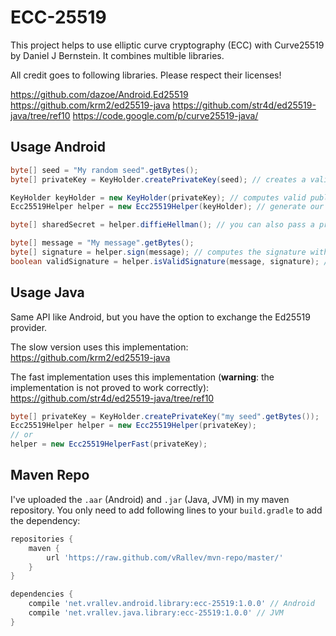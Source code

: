 ECC-25519
=========

This project helps to use elliptic curve cryptography (ECC) with Curve25519 by Daniel J Bernstein. It combines multible libraries.

All credit goes to following libraries. Please respect their licenses! 

https://github.com/dazoe/Android.Ed25519
https://github.com/krm2/ed25519-java
https://github.com/str4d/ed25519-java/tree/ref10
https://code.google.com/p/curve25519-java/

Usage Android
-------------

```java
byte[] seed = "My random seed".getBytes();
byte[] privateKey = KeyHolder.createPrivateKey(seed); // creates a valid private key (seed hashed with SHA-256) 

KeyHolder keyHolder = new KeyHolder(privateKey); // computes valid public keys
Ecc25519Helper helper = new Ecc25519Helper(keyHolder); // generate our helper class 

byte[] sharedSecret = helper.diffieHellman(); // you can also pass a private and public key

byte[] message = "My message".getBytes();
byte[] signature = helper.sign(message); // computes the signature with the private key
boolean validSignature = helper.isValidSignature(message, signature); // checks the message with the public key from keyHolder instance
```

Usage Java
----------

Same API like Android, but you have the option to exchange the Ed25519 provider.

The slow version uses this implementation: https://github.com/krm2/ed25519-java

The fast implementation uses this implementation (**warning**: the implementation is not proved to work correctly): https://github.com/str4d/ed25519-java/tree/ref10

```java
byte[] privateKey = KeyHolder.createPrivateKey("my seed".getBytes());
Ecc25519Helper helper = new Ecc25519Helper(privateKey);
// or
helper = new Ecc25519HelperFast(privateKey);
```

Maven Repo
----------

I've uploaded the `.aar` (Android) and `.jar` (Java, JVM) in my maven repository. You only need to add following lines to your `build.gradle` to add the dependency:
```groovy
repositories {
    maven {
        url 'https://raw.github.com/vRallev/mvn-repo/master/'
    }
}

dependencies {
    compile 'net.vrallev.android.library:ecc-25519:1.0.0' // Android
    compile 'net.vrallev.java.library:ecc-25519:1.0.0' // JVM
}
```